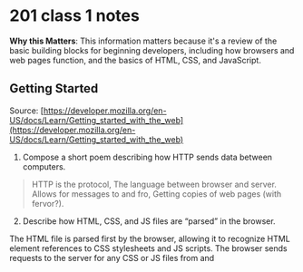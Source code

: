 # 201 class 1 notes

**Why this Matters**: This information matters because it's a review of the basic building blocks for beginning developers, including how browsers and web pages function, and the basics of HTML, CSS, and JavaScript.

## Getting Started

Source: [https://developer.mozilla.org/en-US/docs/Learn/Getting_started_with_the_web](https://developer.mozilla.org/en-US/docs/Learn/Getting_started_with_the_web)

1. Compose a short poem describing how HTTP sends data between computers.

> HTTP is the protocol,
  The language between browser and server.
  Allows for messages to and fro,
  Getting copies of web pages (with fervor?).

2. Describe how HTML, CSS, and JS files are “parsed” in the browser.

The HTML file is parsed first by the browser, allowing it to recognize HTML element references to CSS stylesheets and JS scripts. The browser sends requests to the server for any CSS or JS files from <link> and <script> elements and then parses the CSS and JS. 

To see the visual representation of the page, the browser first generates an in-memory DOM tree from parsed HTML and  CCSOM structure from parsed CSS. It then applies the styles from the CSSOM tree and compiles and executes the parsed JavaScript.

3. How can you find images to add to a Website?

One option is to go to [Google Images](www.google.com/images), click on the Tools button, and filter by Usage Rights --> Creative Commons License.

4. How do you create a String vs a Number in JavaScript?

To signify that the value in a sequence of text is a string, you must enclose it in single or double quote marks, whereas numbers don't have quotes around them.  

5; What is a Variable and why are they important in JavaScript?

Variables are containers that store values. They're declared with the keyword followed by the name given to the variable. They're important because you can't make anything happen in JS without having a Variable to be defined and told what to do, how to relate, etc.

-----------------------------------------------
## Intro to HTML

1; What is an HTML attribute?

Attributes contain extra info about a given element that won't appear in the content.

2; Describe the Anatomy of an HTMl element.

An element contains an opening tag, the content, and the closing tag. 

The opening tag is the name of the element wrapped in <> bracket. It marks where the element begins.

The content is the text an element contains between tags.

The closing tag is the same as the opening tag, but it includes a / before the element name. It makrs where the element ends.


3. What is the Difference between <article> and <section> element tags?

<article> represents a self-contained composition in a document, page, application, or site, intended to be independently distributable or reusable. For example, a newspaper article, blog entry, interactive widget or any other independent item of content.

<section> represents a generic, standalone section of a document; It doesn't have a more specific semantic element to represent it. They should almost always have a heading.

4. What Elements does a “typical” website include?

A "typical" website might include the following elements:

'''
-header: <header>.
-navigation bar: <nav>.
-main content: <main> (with various content subsections represented by <article>, <section>, and <div> elements).
-sidebar: <aside>; often placed inside <main>.
-footer: <footer>.
'''

5. How does metadata influence Search Engine Optimization?

The metadata can influence SEO because the descriptions and keywords used relating to the content of your page has the potential to make your page appear higher (or lower) in relevant search engine searches.

6. How is the <meta> HTML tag used when specifying metadata?

It can be used to specify the document's character encoding using **<meta> charset="utf-8:**, for example.

Or it can include **name** and **content** attributes to specify the type of metadata element/type of information and to specify the actual meta content. 

Example from [This source](https://developer.mozilla.org/en-US/docs/Learn/HTML/Introduction_to_HTML/The_head_metadata_in_HTML)

'''
<meta name="author" content="Chris Mills" />
<meta
  name="description"
  content="The MDN Web Docs Learning Area aims to provide
complete beginners to the Web with all they need to know to get
started with developing web sites and applications." />

'''
-----------------------------------------------

## Miscellaneous

### How To Design A Website

1. What is the first step to designing a Website?

To define what you want to accomplish with it.

2. What is the most important question to answer when designing a Website?

"What exactly do I want to accomplish?"

-----------------------------------------------

## Semantics

1. Why should you use an '<h1>' element over a '<span>' element to display a top level heading?

Because '<h1>' means "a top level heading on your page," and '<span>' is an inline non-semantic element used mostly when you don't want to add specific meaning or you can't think of a better semantic text element to wrap your content.

2. What are the benefits of using semantic tags in our HTML?

[This source](https://developer.mozilla.org/en-US/docs/Glossary/Semantics) lists the following as some of the benefits of using semantic markup in HTML:

-Search engines will consider its contents as important keywords to influence the page's search rankings (see SEO.)
-Screen readers can use it as a signpost to help visually impaired users navigate a page.
-Finding blocks of meaningful code is significantly easier than searching through endless divs with or without semantic or namespaced classes.
-Suggests to the developer the type of data that will be populated.
-Semantic naming mirrors proper custom element/component naming.

-----------------------------------------------

## What is JavaScript?

1. Describe 2 things that require JavaScript in the Browser?

Animating images and dynamically updating content both require JS in the browser.

2. How can you add JavaScript to an HTML document?

Using the **script** element. You can create a script.js file in the same directory as your HTML file, or add JavaScript inline - inside of your HTML.

## Things I Want To Know More About:
Nothing at the moment!